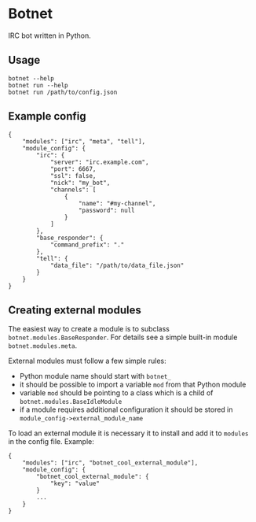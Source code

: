 # Botnet
IRC bot written in Python.

## Usage

    botnet --help
    botnet run --help
    botnet run /path/to/config.json

## Example config

    {
        "modules": ["irc", "meta", "tell"],
        "module_config": {
            "irc": {
                "server": "irc.example.com",
                "port": 6667,
                "ssl": false,
                "nick": "my_bot",
                "channels": [
                    {
                        "name": "#my-channel",
                        "password": null
                    }
                ]
            },
            "base_responder": {
                "command_prefix": "."
            },
            "tell": {
                "data_file": "/path/to/data_file.json"
            }
        }
    }

## Creating external modules
The easiest way to create a module is to subclass
`botnet.modules.BaseResponder`. For details see a simple built-in module
`botnet.modules.meta`.

External modules must follow a few simple rules:

* Python module name should start with `botnet_`
* it should be possible to import a variable `mod` from that Python module
* variable `mod` should be pointing to a class which is a child of
`botnet.modules.BaseIdleModule`
* if a module requires additional configuration it should be stored in
`module_config->external_module_name`

To load an external module it is necessary it to install and add it to
`modules` in the config file. Example:


    {
        "modules": ["irc", "botnet_cool_external_module"],
        "module_config": {
            "botnet_cool_external_module": {
                "key": "value"
            }
            ...
        }
    }
